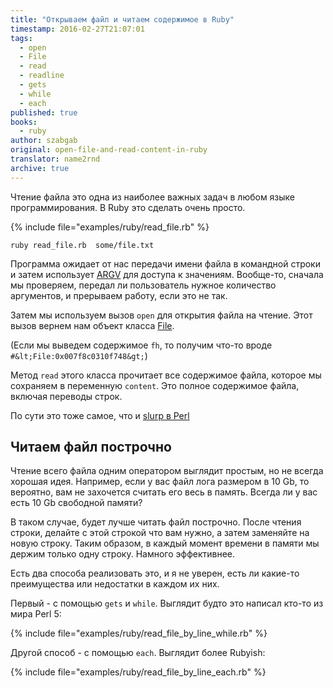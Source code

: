 ```yaml
---
title: "Открываем файл и читаем содержимое в Ruby"
timestamp: 2016-02-27T21:07:01
tags:
  - open
  - File
  - read
  - readline
  - gets
  - while
  - each
published: true
books:
  - ruby
author: szabgab
original: open-file-and-read-content-in-ruby
translator: name2rnd
archive: true
---
```



Чтение файла это одна из наиболее важных задач в любом языке программирования. В Ruby это сделать очень просто.


{% include file="examples/ruby/read_file.rb" %}

```
ruby read_file.rb  some/file.txt
```

Программа ожидает от нас передачи имени файла в командной строки и затем использует [ARGV](/argv-the-command-line-arguments-in-ruby)
для доступа к значениям. Вообще-то, сначала мы проверяем, передал ли пользователь нужное количество аргументов, и прерываем работу, если это не так.

Затем мы используем вызов `open` для открытия файла на чтение. Этот вызов вернем нам объект класса [File](http://ruby-doc.org/core/File.html).

(Если мы выведем содержимое `fh`, то получим что-то вроде `#&lt;File:0x007f8c0310f748&gt;`)

Метод `read` этого класса прочитает все содержимое файла, которое мы сохраняем в переменную `content`.
Это полное содержимое файла, включая переводы строк.

По сути это тоже самое, что и [slurp в Perl](https://perlmaven.com/slurp)

## Читаем файл построчно

Чтение всего файла одним оператором выглядит простым, но не всегда хорошая идея.
Например, если у вас файл лога размером в 10 Gb, то вероятно, вам не захочется считать его весь в память.
Всегда ли у вас есть 10 Gb свободной памяти?

В таком случае, будет лучше читать файл построчно. После чтения строки, делайте с этой строкой что вам нужно, а затем заменяйте на новую строку.
Таким образом, в каждый момент времени в памяти мы держим только одну строку. Намного эффективнее.

Есть два способа реализовать это, и я не уверен, есть ли какие-то преимущества или недостатки в каждом их них.

Первый - с помощью `gets` и `while`. Выглядит будто это написал кто-то из мира Perl 5:

{% include file="examples/ruby/read_file_by_line_while.rb" %}

Другой способ - с помощью `each`. Выглядит более Rubyish:

{% include file="examples/ruby/read_file_by_line_each.rb" %} 

